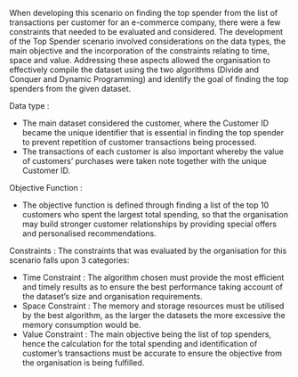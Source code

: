 When developing this scenario on finding the top spender from the list of transactions 
per customer for an e-commerce company, there were a few constraints that needed to 
be evaluated and considered. The development of the Top Spender scenario involved 
considerations on the data types, the main objective and the incorporation of the 
constraints relating to time, space and value. Addressing these aspects allowed the 
organisation to effectively compile the dataset using the two algorithms (Divide and Conquer 
and Dynamic Programming) and identify the goal of finding the top spenders from the 
given dataset. 

Data type : 

- The main dataset considered the customer, where the Customer ID became the 
unique identifier that is essential in finding the top spender to prevent repetition 
of customer transactions being processed. 
- The transactions of each customer is also important whereby the value of 
customers’ purchases were taken note together with the unique Customer ID.

Objective Function : 

- The objective function is defined through finding a list of the top 10 customers 
who spent the largest total spending, so that the organisation may build stronger 
customer relationships by providing special offers and personalised recommendations.

Constraints : The constraints that was evaluated by the organisation for this scenario 
falls upon 3 categories: 

- Time Constraint : The algorithm chosen must provide the most efficient and timely results 
as to ensure the best performance taking account of the dataset’s size and 
organisation requirements.
- Space Constraint : The memory and storage resources must be utilised by the best algorithm, 
as the larger the datasets the more excessive the memory consumption would be.
- Value Constraint : The main objective being the list of top spenders, hence the calculation 
for the total spending and identification of customer’s transactions must be accurate to 
ensure the objective from the organisation is being fulfilled.

